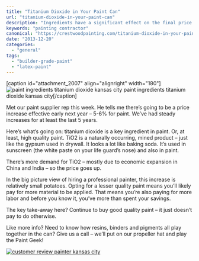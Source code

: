```yaml
---
title: "Titanium Dioxide in Your Paint Can"
url: "titanium-dioxide-in-your-paint-can"
description: "Ingredients have a significant effect on the final price of a gallon of paint."
keywords: "painting contractor"
canonical: "https://crestwoodpainting.com/titanium-dioxide-in-your-paint-can/"
date: "2013-12-20"
categories:
  - "general"
tags:
  - "builder-grade-paint"
  - "latex-paint"
---
```


\[caption id="attachment\_2007" align="alignright" width="180"\]![paint ingredients titanium dioxide kansas city](/images/Titanium-Dioxide-e1514499225663.jpg) paint ingredients titanium dioxide kansas city\[/caption\]

Met our paint supplier rep this week. He tells me there’s going to be a price increase effective early next year – 5-6% for paint. We’ve had steady increases for at least the last 5 years.

Here’s what’s going on: titanium dioxide is a key ingredient in paint. Or, at least, high quality paint. TiO2 is a naturally occurring, mined product – just like the gypsum used in drywall. It looks a lot like baking soda. It’s used in sunscreen (the white paste on your life guard’s nose) and also in paint.

There’s more demand for TiO2 – mostly due to economic expansion in China and India – so the price goes up.

In the big picture view of hiring a professional painter, this increase is relatively small potatoes. Opting for a lesser quality paint means you’ll likely pay for more material to be applied. That means you’re also paying for more labor and before you know it, you’ve more than spent your savings.

The key take-away here? Continue to buy good quality paint – it just doesn’t pay to do otherwise.

Like more info? Need to know how resins, binders and pigments all play together in the can? Give us a call – we’ll put on our propeller hat and play the Paint Geek!

[![customer review painter kansas city](/images/Ben-S..jpg)](https://crestwoodpainting.com/reviews/)
